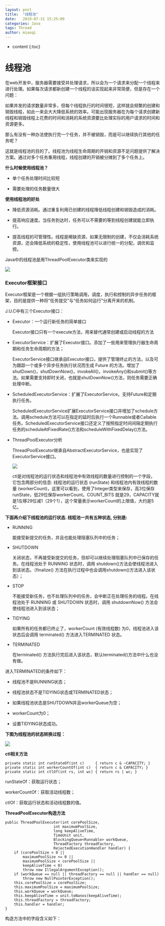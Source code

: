 ```yaml
---
layout: post
title:  "线程池"
date:   2019-07-31 15:25:09
categories: Java
tags: Thread
author: miaoqi
---
```


* content
{:toc}
 

# 线程池

在web开发中，服务器需要接受并处理请求，所以会为一个请求来分配一个线程来进行处理。如果每次请求都新创建一个线程的话实现起来非常简便，但是存在一个问题：

如果并发的请求数量非常多，但每个线程执行的时间很短，这样就会频繁的创建和销毁线程，如此一来会大大降低系统的效率。可能出现服务器在为每个请求创建新线程和销毁线程上花费的时间和消耗的系统资源要比处理实际的用户请求的时间和资源更多。

那么有没有一种办法使执行完一个任务，并不被销毁，而是可以继续执行其他的任务呢？

这就是线程池的目的了。线程池为线程生命周期的开销和资源不足问题提供了解决方案。通过对多个任务重用线程，线程创建的开销被分摊到了多个任务上。

**什么时候使用线程池？**

* 单个任务处理时间比较短

* 需要处理的任务数量很大

**使用线程池的好处**

* 降低资源消耗。通过重复利用已创建的线程降低线程创建和销毁造成的消耗。

* 提高响应速度。当任务到达时，任务可以不需要的等到线程创建就能立即执行。

* 提高线程的可管理性。线程是稀缺资源，如果无限制的创建，不仅会消耗系统资源，还会降低系统的稳定性，使用线程池可以进行统一的分配，调优和监控。

Java中的线程池是用ThreadPoolExecutor类来实现的

![](http://www.miaomiaoqi.cn/images/thread/executor_1.png)

### Executor框架接口

Executor框架是一个根据一组执行策略调用，调度，执行和控制的异步任务的框架，目的是提供一种将”任务提交”与”任务如何运行”分离开来的机制。

J.U.C中有三个Executor接口：

* Executor：一个运行新任务的简单接口

    Executor接口只有一个execute方法，用来替代通常创建或启动线程的方法

* ExecutorService：扩展了Executor接口。添加了一些用来管理执行器生命周期和任务生命周期的方法；

    ExecutorService接口继承自Executor接口，提供了管理终止的方法，以及可为跟踪一个或多个异步任务执行状况而生成 Future 的方法。增加了shutDown()，shutDownNow()，invokeAll()，invokeAny()和submit()等方法。如果需要支持即时关闭，也就是shutDownNow()方法，则任务需要正确处理中断。

* ScheduledExecutorService：扩展了ExecutorService。支持Future和定期执行任务。

    ScheduledExecutorService扩展ExecutorService接口并增加了schedule方法。调用schedule方法可以在指定的延时后执行一个Runnable或者Callable任务。ScheduledExecutorService接口还定义了按照指定时间间隔定期执行任务的scheduleAtFixedRate()方法和scheduleWithFixedDelay()方法。

* ThreadPoolExecutor分析
  
    ThreadPoolExecutor继承自AbstractExecutorService，也是实现了ExecutorService接口。

    ![](http://www.miaomiaoqi.cn/images/thread/executor_2.png)

    ctl是对线程池的运行状态和线程池中有效线程的数量进行控制的一个字段， 它包含两部分的信息: 线程池的运行状态 (runState) 和线程池内有效线程的数量 (workerCount)，这里可以看到，使用了Integer类型来保存，高3位保存runState，低29位保存workerCount。COUNT_BITS 就是29，CAPACITY就是1左移29位减1（29个1），这个常量表示workerCount的上限值，大约是5亿。

**下面再介绍下线程池的运行状态. 线程池一共有五种状态, 分别是:**

* RUNNING

    能接受新提交的任务，并且也能处理阻塞队列中的任务；

* SHUTDOWN

    关闭状态，不再接受新提交的任务，但却可以继续处理阻塞队列中已保存的任务。在线程池处于 RUNNING 状态时，调用 shutdown()方法会使线程池进入到该状态。（finalize() 方法在执行过程中也会调用shutdown()方法进入该状态）；

* STOP

    不能接受新任务，也不处理队列中的任务，会中断正在处理任务的线程。在线程池处于 RUNNING 或 SHUTDOWN 状态时，调用 shutdownNow() 方法会使线程池进入到该状态；

* TIDYING

    如果所有的任务都已终止了，workerCount (有效线程数) 为0，线程池进入该状态后会调用 terminated() 方法进入TERMINATED 状态。

* TERMINATED

    在terminated() 方法执行完后进入该状态，默认terminated()方法中什么也没有做。

进入TERMINATED的条件如下：

* 线程池不是RUNNING状态；

* 线程池状态不是TIDYING状态或TERMINATED状态；

* 如果线程池状态是SHUTDOWN并且workerQueue为空；

* workerCount为0；

* 设置TIDYING状态成功。

**下图为线程池的状态转换过程：**

![](http://www.miaomiaoqi.cn/images/thread/executor_3.png)

**ctl相关方法**

    private static int runStateOf(int c)     { return c & ~CAPACITY; }
    private static int workerCountOf(int c)  { return c & CAPACITY; }
    private static int ctlOf(int rs, int wc) { return rs | wc; }

runStateOf：获取运行状态；

workerCountOf：获取活动线程数；

ctlOf：获取运行状态和活动线程数的值。

**ThreadPoolExecutor构造方法**

    public ThreadPoolExecutor(int corePoolSize,
                          int maximumPoolSize,
                          long keepAliveTime,
                          TimeUnit unit,
                          BlockingQueue<Runnable> workQueue,
                          ThreadFactory threadFactory,
                          RejectedExecutionHandler handler) {
        if (corePoolSize < 0 ||
            maximumPoolSize <= 0 ||
            maximumPoolSize < corePoolSize ||
            keepAliveTime < 0)
            throw new IllegalArgumentException();
        if (workQueue == null || threadFactory == null || handler == null)
            throw new NullPointerException();
        this.corePoolSize = corePoolSize;
        this.maximumPoolSize = maximumPoolSize;
        this.workQueue = workQueue;
        this.keepAliveTime = unit.toNanos(keepAliveTime);
        this.threadFactory = threadFactory;
        this.handler = handler;
    }

构造方法中的字段含义如下：
    
    
    
    
    
    
    
    
    